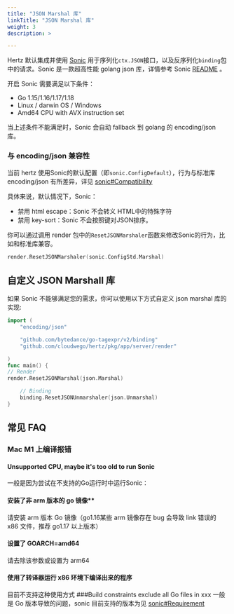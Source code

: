 ```yaml
---
title: "JSON Marshal 库"
linkTitle: "JSON Marshal 库"
weight: 3
description: >

---
```



Hertz 默认集成并使用 [Sonic](https://github.com/bytedance/sonic) 用于序列化`ctx.JSON`接口，以及反序列化`binding`包中的请求。Sonic 是一款超高性能 golang json 库，详情参考 Sonic [README](https://github.com/bytedance/sonic) 。


开启 Sonic 需要满足以下条件：
- Go 1.15/1.16/1.17/1.18
- Linux / darwin OS / Windows
- Amd64 CPU with AVX instruction set

当上述条件不能满足时，Sonic 会自动 fallback 到 golang 的 encoding/json 库。




### 与 encoding/json 兼容性



当前 hertz 使用Sonic的默认配置（即`sonic.ConfigDefault`），行为与标准库 encoding/json 有所差异，详见 [sonic#Compatibility](https://github.com/bytedance/sonic#compatibility)

具体来说，默认情况下，Sonic：
- 禁用 html escape：Sonic 不会转义 HTML中的特殊字符
- 禁用 key-sort：Sonic 不会按照键对JSON排序。


你可以通过调用 render 包中的`ResetJSONMarshaler`函数来修改Sonic的行为，比如和标准库兼容。

```go
render.ResetJSONMarshaler(sonic.ConfigStd.Marshal)
```

## 自定义 JSON Marshall 库
如果 Sonic 不能够满足您的需求，你可以使用以下方式自定义 json marshal 库的实现:

```go
import (
    "encoding/json"

    "github.com/bytedance/go-tagexpr/v2/binding"
    "github.com/cloudwego/hertz/pkg/app/server/render"

)
func main() {
// Render
render.ResetJSONMarshal(json.Marshal)

    // Binding
    binding.ResetJSONUnmarshaler(json.Unmarshal)
}
```
## 常见 FAQ
### Mac M1 上编译报错

#### Unsupported CPU, maybe it's too old to run Sonic
一般是因为尝试在不支持的Go运行时中运行Sonic：
#### 安装了非 arm 版本的 go 镜像**
请安装 arm 版本 Go 镜像（go1.16某些 arm 镜像存在 bug 会导致 link 错误的 x86 文件，推荐 go1.17 以上版本）
#### **设置了 GOARCH=amd64**
请去除该参数或设置为 arm64
#### 使用了转译器运行 x86 环境下编译出来的程序
目前不支持这种使用方式
###Build constraints exclude all Go files in xxx
一般是 Go 版本导致的问题，sonic 目前支持的版本为见 [sonic#Requirement](https://github.com/bytedance/sonic#requirement)
